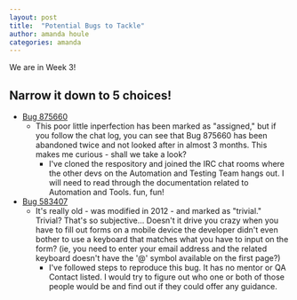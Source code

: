 ```yaml
---
layout: post
title:  "Potential Bugs to Tackle"
author: amanda houle
categories: amanda
---
```


We are in Week 3!

## Narrow it down to 5 choices!
* [Bug 875660](https://bugzilla.mozilla.org/show_bug.cgi?id=875660) 
  * This poor little inperfection has been marked as "assigned," but if you follow the chat log, you can see that Bug 875660 has been abandoned twice and not looked after in almost 3 months.  This makes me curious - shall we take a look?
    * I've cloned the respository and joined the IRC chat rooms where the other devs on the Automation and Testing Team hangs out.  I will need to read through the documentation related to Automation and Tools.  fun, fun!
* [Bug 583407](https://bugzilla.mozilla.org/show_bug.cgi?id=583407)
  * It's really old - was modified in 2012 - and marked as "trivial."  Trivial?  That's so subjective... Doesn't it drive you crazy when you have to fill out forms on a mobile device the developer didn't even bother to use a keyboard that matches what you have to input on the form?  (ie, you need to enter your email address and the related keyboard doesn't have the '@' symbol available on the first page?)
    * I've followed steps to reproduce this bug.
 	It has no mentor or QA Contact listed.  I would try to figure out who one or both of those people would be and find out if they could offer any guidance.
  